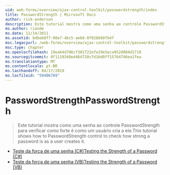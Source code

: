 ```yaml
---
uid: web-forms/overview/ajax-control-toolkit/passwordstrength/index
title: PasswordStrength | Microsoft Docs
author: rick-anderson
description: Este tutorial mostra como uma senha ao controle PasswordStrength para verificar como forte é como um usuário cria a ele.
ms.author: riande
ms.date: 11/14/2011
ms.assetid: bdbeb8f7-90e7-4bc5-aeb6-0f928660fb4f
msc.legacyurl: /web-forms/overview/ajax-control-toolkit/passwordstrength
msc.type: chapter
ms.openlocfilehash: 19ea64d706cf301722efa29e5eca952d004d1710
ms.sourcegitcommit: 0f1119340e4464720cfd16d0ff15764746ea1fea
ms.translationtype: MT
ms.contentlocale: pt-BR
ms.lasthandoff: 04/17/2019
ms.locfileid: "59406789"
---
```

# <a name="passwordstrength"></a><span data-ttu-id="a947d-103">PasswordStrength</span><span class="sxs-lookup"><span data-stu-id="a947d-103">PasswordStrength</span></span>

> <span data-ttu-id="a947d-104">Este tutorial mostra como uma senha ao controle PasswordStrength para verificar como forte é como um usuário cria a ele.</span><span class="sxs-lookup"><span data-stu-id="a947d-104">This tutorial shows how to PasswordStrength control to check how strong a password is as a user creates it.</span></span>


- [<span data-ttu-id="a947d-105">Teste da força de uma senha (C#)</span><span class="sxs-lookup"><span data-stu-id="a947d-105">Testing the Strength of a Password (C#)</span></span>](testing-the-strength-of-a-password-cs.md)
- [<span data-ttu-id="a947d-106">Teste da força de uma senha (VB)</span><span class="sxs-lookup"><span data-stu-id="a947d-106">Testing the Strength of a Password (VB)</span></span>](testing-the-strength-of-a-password-vb.md)
